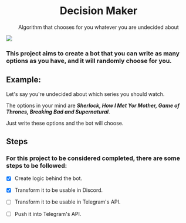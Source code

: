 <h1 align="center">Decision Maker</h1>

<p align="center">Algorithm that chooses for you whatever you are undecided about</p>


<img src="https://img.shields.io/static/v1?label=Status&message=Developing&color=FF8C00&style=for-the-badge&logo=ghost"/>

### This project aims to create a bot that you can write as many options as you have, and it will randomly choose for you.

## Example:
 
 Let's say you're undecided about which series you should watch.
 
 The options in your mind are ***Sherlock, How I Met Yor Mother, Game of Thrones, Breaking Bad and Supernatural***.
 
 Just write these options and the bot will choose.
 
 ## Steps
 ### For this project to be considered completed, there are some steps to be followed:
- [x] Create logic behind the bot.
- [x] Transform it to be usable in Discord.
- [ ] Transform it to be usable in Telegram's API.
- [ ] Push it into Telegram's API.

 
 